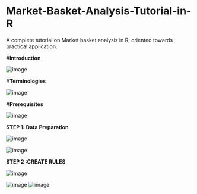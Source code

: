 # Market-Basket-Analysis-Tutorial-in-R
A complete tutorial on Market basket analysis in R, oriented towards practical application.

#**Introduction**

![image](https://user-images.githubusercontent.com/12694124/119849031-ea46b980-bf29-11eb-8b49-85f27089bb1b.png)

#**Terminologies**

![image](https://user-images.githubusercontent.com/12694124/119850493-39411e80-bf2b-11eb-8ee3-6d1a6dbaec67.png)

#**Prerequisites**

![image](https://user-images.githubusercontent.com/12694124/119850070-d2bc0080-bf2a-11eb-9dbe-57a6192bdd96.png)

**STEP 1: Data Preparation**

![image](https://user-images.githubusercontent.com/12694124/119849550-59bca900-bf2a-11eb-9cb4-094a40974372.png)

![image](https://user-images.githubusercontent.com/12694124/119850166-e8c9c100-bf2a-11eb-8d12-9d486bf31bba.png)

**STEP 2 :CREATE RULES**

![image](https://user-images.githubusercontent.com/12694124/119851667-38f55300-bf2c-11eb-9afa-641ebb90f185.png)

![image](https://user-images.githubusercontent.com/12694124/119851692-3eeb3400-bf2c-11eb-97fb-91308e535eac.png)
![image](https://user-images.githubusercontent.com/12694124/119851716-44487e80-bf2c-11eb-9f4a-9d8f06624a12.png)
